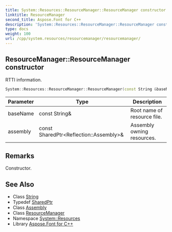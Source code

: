 ```yaml
---
title: System::Resources::ResourceManager::ResourceManager constructor
linktitle: ResourceManager
second_title: Aspose.Font for C++
description: 'System::Resources::ResourceManager::ResourceManager constructor. RTTI information in C++.'
type: docs
weight: 100
url: /cpp/system.resources/resourcemanager/resourcemanager/
---
```

## ResourceManager::ResourceManager constructor


RTTI information.

```cpp
System::Resources::ResourceManager::ResourceManager(const String &baseName, const SharedPtr<Reflection::Assembly> &assembly)
```


| Parameter | Type | Description |
| --- | --- | --- |
| baseName | const String\& | Root name of resource file. |
| assembly | const SharedPtr\<Reflection::Assembly\>\& | Assembly owning resources. |
## Remarks


Constructor. 
## See Also

* Class [String](../../../system/string/)
* Typedef [SharedPtr](../../../system/sharedptr/)
* Class [Assembly](../../../system.reflection/assembly/)
* Class [ResourceManager](../)
* Namespace [System::Resources](../../)
* Library [Aspose.Font for C++](../../../)
